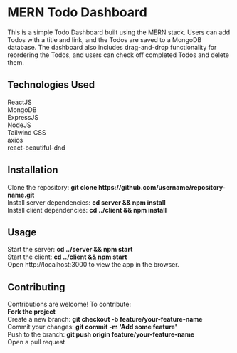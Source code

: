 <h1><b>MERN Todo Dashboard</b></h1>
This is a simple Todo Dashboard built using the MERN stack. Users can add Todos with a title and link, and the Todos are saved to a MongoDB database. The dashboard also includes drag-and-drop functionality for reordering the Todos, and users can check off completed Todos and delete them.

<h2><b>Technologies Used</b></h2>
 ReactJS<br>
 MongoDB<br>
 ExpressJS<br>
 NodeJS<br>
 Tailwind CSS<br>
 axios<br>
 react-beautiful-dnd<br>

<h2><b>Installation</b></h2>
Clone the repository: <b>git clone https://github.com/username/repository-name.git</b><br>
Install server dependencies: <b>cd server && npm install</b><br>
Install client dependencies: <b>cd ../client && npm install</b><br>

<h2><b>Usage</b></h2>
Start the server: <b>cd ../server && npm start</b><br>
Start the client: <b>cd ../client && npm start</b><br>
Open http://localhost:3000 to view the app in the browser.<br>

<h2><b>Contributing</b></h2>
Contributions are welcome! To contribute:<br>
<b>Fork the project</b><br>
Create a new branch: <b>git checkout -b feature/your-feature-name</b><br>
Commit your changes: <b>git commit -m 'Add some feature'</b><br>
Push to the branch: <b>git push origin feature/your-feature-name</b><br>
Open a pull request<br>

